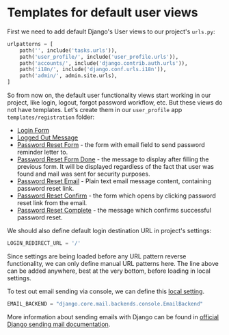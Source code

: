 # Templates for default user views

First we need to add default Django's User views to our project's `urls.py`:

```Python
urlpatterns = [
    path('', include('tasks.urls')),
    path('user_profile/', include('user_profile.urls')),
    path('accounts/', include('django.contrib.auth.urls')),
    path('i18n/', include('django.conf.urls.i18n')),
    path('admin/', admin.site.urls),
]
```

So from now on, the default user functionality views start working in our project, like login, logout, forgot password workflow, etc. But these views do not have templates. Let's create them in our `user_profile` app `templates/registration` folder:

* [Login Form](../tasker_04/user_profile/templates/registration/login.html)
* [Logged Out Message](../tasker_04/user_profile/templates/registration/logged_out.html)
* [Password Reset Form](../tasker_04/user_profile/templates/registration/password_reset_form.html) - the form with email field to send password reminder letter to.
* [Password Reset Form Done](../tasker_04/user_profile/templates/registration/password_reset_done.html) - the message to display after filling the previous form. It will be displayed regardless of the fact that user was found and mail was sent for security purposes.
* [Password Reset Email](../tasker_04/user_profile/templates/registration/password_reset_email.html) - Plain text email message content, containing password reset link.
* [Password Reset Confirm](../tasker_04/user_profile/templates/registration/password_reset_confirm.html) - the form which opens by clicking password reset link from the email.
* [Password Reset Complete](../tasker_04/user_profile/templates/registration/password_reset_complete.html) - the message which confirms successful password reset.

We should also define default login destination URL in project's settings:

```Python
LOGIN_REDIRECT_URL = '/'
```

Since settings are being loaded before any URL pattern reverse functionality, we can only define manual URL patterns here. The line above can be added anywhere, best at the very bottom, before loading in local settings.

To test out email sending via console, we can define this [local setting](../tasker_04/tasker/local_settings.py).

```Python
EMAIL_BACKEND = "django.core.mail.backends.console.EmailBackend"
```

More information about sending emails with Django can be found in [official Django sending mail documentation](https://docs.djangoproject.com/en/5.0/topics/email/).

